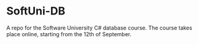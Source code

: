 # SoftUni-DB
A repo for the Software University C# database course. The course takes place online, starting from the 12th of September.

